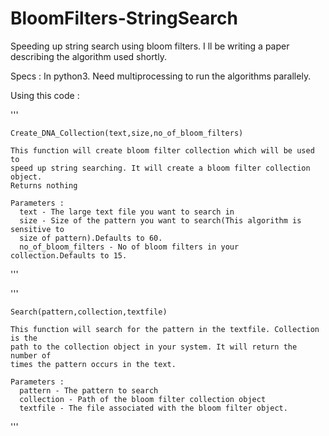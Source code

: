 # BloomFilters-StringSearch
Speeding up string search using bloom filters. 
I ll be writing a paper describing the algorithm used shortly.

Specs : In python3. Need multiprocessing to run the algorithms parallely.

Using this code : 

  '''
  
    Create_DNA_Collection(text,size,no_of_bloom_filters)
    
    This function will create bloom filter collection which will be used to 
    speed up string searching. It will create a bloom filter collection object.
    Returns nothing
   
    Parameters : 
      text - The large text file you want to search in 
      size - Size of the pattern you want to search(This algorithm is sensitive to
      size of pattern).Defaults to 60.
      no_of_bloom_filters - No of bloom filters in your collection.Defaults to 15.
  '''
  
  '''
  
    Search(pattern,collection,textfile)
    
    This function will search for the pattern in the textfile. Collection is the 
    path to the collection object in your system. It will return the number of 
    times the pattern occurs in the text.
    
    Parameters : 
      pattern - The pattern to search
      collection - Path of the bloom filter collection object
      textfile - The file associated with the bloom filter object.
  
  '''
  
